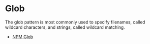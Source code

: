 # Glob

The glob pattern is most commonly used to specify filenames, called wildcard characters, and strings, called wildcard matching. 

- [NPM Glob](https://www.npmjs.com/package/glob)
